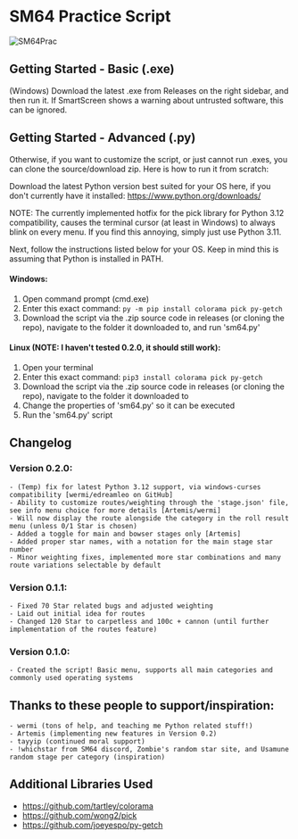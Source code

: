 # SM64 Practice Script

![SM64Prac](https://i.imgur.com/ZJEirG6.gif)

## Getting Started - Basic (.exe)
(Windows) Download the latest .exe from Releases on the right sidebar, and then run it. If SmartScreen shows a warning about untrusted software, this can be ignored.
## Getting Started - Advanced (.py)
Otherwise, if you want to customize the script, or just cannot run .exes, you can clone the source/download zip. Here is how to run it from scratch:

Download the latest Python version best suited for your OS here, if you don't currently have it installed: https://www.python.org/downloads/

NOTE: The currently implemented hotfix for the pick library for Python 3.12 compatibility, causes the terminal cursor (at least in Windows) to always blink on every menu. If you find this annoying, simply just use Python 3.11.

Next, follow the instructions listed below for your OS. Keep in mind this is assuming that Python is installed in PATH.
#### Windows:
1. Open command prompt (cmd.exe)
2. Enter this exact command: `py -m pip install colorama pick py-getch`
3. Download the script via the .zip source code in releases (or cloning the repo), navigate to the folder it downloaded to, and run 'sm64.py'
#### Linux (NOTE: I haven't tested 0.2.0, it should still work):
1. Open your terminal
2. Enter this exact command: `pip3 install colorama pick py-getch`
3. Download the script via the .zip source code in releases (or cloning the repo), navigate to the folder it downloaded to
4. Change the properties of 'sm64.py' so it can be executed
5. Run the 'sm64.py' script

## Changelog

### Version 0.2.0:
    - (Temp) fix for latest Python 3.12 support, via windows-curses compatibility [wermi/edreamleo on GitHub]
    - Ability to customize routes/weighting through the 'stage.json' file, see info menu choice for more details [Artemis/wermi]
    - Will now display the route alongside the category in the roll result menu (unless 0/1 Star is chosen)
    - Added a toggle for main and bowser stages only [Artemis]
    - Added proper star names, with a notation for the main stage star number
    - Minor weighting fixes, implemented more star combinations and many route variations selectable by default

### Version 0.1.1:
    - Fixed 70 Star related bugs and adjusted weighting
    - Laid out initial idea for routes
    - Changed 120 Star to carpetless and 100c + cannon (until further implementation of the routes feature)

### Version 0.1.0:
    - Created the script! Basic menu, supports all main categories and commonly used operating systems

## Thanks to these people to support/inspiration:
    - wermi (tons of help, and teaching me Python related stuff!)
    - Artemis (implementing new features in Version 0.2)
    - tayyip (continued moral support)
    - !whichstar from SM64 discord, Zombie's random star site, and Usamune random stage per category (inspiration)

## Additional Libraries Used
- https://github.com/tartley/colorama
- https://github.com/wong2/pick
- https://github.com/joeyespo/py-getch
